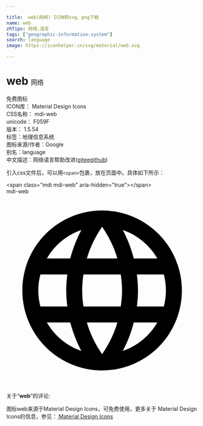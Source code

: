 ```yaml
---

title:  web(网络) ICON转svg、png下载
name: web
zhTips: 网络,语言
tags: ["geographic-information-system"]
search: language
image: https://iconhelper.cn/svg/material/web.svg

---
```


# web  <small style="font-size: 60%;font-weight: 100">网络</small>


<div class="detail-page">
<p>
<span><span class="badge-success badge">免费图标</span> </span>
<br/>
<span>
ICON库：
<span class="badge-secondary badge">Material Design Icons</span> 
</span>
<br/>
<span>
CSS名称：
<span class="badge-secondary badge">mdi-web</span> 
</span>
<br/>
<span>
unicode：
<span class="badge-secondary badge">F059F</span> 
<copy-btn content='F059F' btn-title=""></copy-btn>
<copy-btn :content='String.fromCodePoint(parseInt("F059F", 16))' btn-title="复制U"></copy-btn>
</span>
<br/>
<span>
版本：
<span class="badge-secondary badge">1.5.54</span> 
</span><br/><span>标签：<span class="badge-light badge"><router-link to="/tags/geographic-information-system.html">地理信息系统</router-link></span></span>
<br/>
<span>图标来源/作者：<span class="badge-light badge">Google</span></span> 
<br/>
<span>别名：<span class="badge-light badge">language</span></span><br/><span class="zh-detail">中文描述：<span class="badge-primary badge">网络</span><span class="badge-primary badge">语言</span><span class="help-link"><span>帮助改进</span>(<a href="https://gitee.com/liuwave/icon-helper/edit/master/json/material/web.json" target="_blank" rel="noopener noreferrer">gitee</a><a href="https://github.com/liuwave/icon-helper/edit/master/json/material/web.json" target="_blank" rel="noopener noreferrer">github</a></span>)</span><br/>
</p>
</div>
<div class="alert alert-dark">
  <i class="mdi mdi-web mdi-48px"></i>
  <i class="mdi mdi-web mdi-36px"></i>
  <i class="mdi mdi-web mdi-24px"></i>
  <i class="mdi mdi-web mdi-18px"></i>
</div>
<div>
  <p>引入css文件后，可以用<code>&lt;span&gt;</code>包裹，放在页面中。具体如下所示：    
  </p>
  <div class="alert alert-primary" style="font-size: 14px">
    &lt;span class="mdi mdi-web" aria-hidden="true"&gt;&lt;/span&gt;
    <copy-btn content='<span class="mdi mdi-web" aria-hidden="true"></span>'></copy-btn>
  </div>
  <div class="alert alert-secondary">
    <i class="mdi mdi-web"
    style="font-size: 24px"
    aria-hidden="true"></i> mdi-web
    <copy-btn content="mdi-web" btn-title="复制图标名称"></copy-btn>
  </div>
</div>
<div id="svg" class="svg-wrap">
<svg xmlns="http://www.w3.org/2000/svg" viewBox="0 0 24 24"><path d="M16.36,14C16.44,13.34 16.5,12.68 16.5,12C16.5,11.32 16.44,10.66 16.36,10H19.74C19.9,10.64 20,11.31 20,12C20,12.69 19.9,13.36 19.74,14M14.59,19.56C15.19,18.45 15.65,17.25 15.97,16H18.92C17.96,17.65 16.43,18.93 14.59,19.56M14.34,14H9.66C9.56,13.34 9.5,12.68 9.5,12C9.5,11.32 9.56,10.65 9.66,10H14.34C14.43,10.65 14.5,11.32 14.5,12C14.5,12.68 14.43,13.34 14.34,14M12,19.96C11.17,18.76 10.5,17.43 10.09,16H13.91C13.5,17.43 12.83,18.76 12,19.96M8,8H5.08C6.03,6.34 7.57,5.06 9.4,4.44C8.8,5.55 8.35,6.75 8,8M5.08,16H8C8.35,17.25 8.8,18.45 9.4,19.56C7.57,18.93 6.03,17.65 5.08,16M4.26,14C4.1,13.36 4,12.69 4,12C4,11.31 4.1,10.64 4.26,10H7.64C7.56,10.66 7.5,11.32 7.5,12C7.5,12.68 7.56,13.34 7.64,14M12,4.03C12.83,5.23 13.5,6.57 13.91,8H10.09C10.5,6.57 11.17,5.23 12,4.03M18.92,8H15.97C15.65,6.75 15.19,5.55 14.59,4.44C16.43,5.07 17.96,6.34 18.92,8M12,2C6.47,2 2,6.5 2,12A10,10 0 0,0 12,22A10,10 0 0,0 22,12A10,10 0 0,0 12,2Z" /></svg>
</div>
<detail full-name='mdi-web'></detail>
<div class="icon-detail__container">
<p>关于“<b>web</b>”的评论:</p>
</div>
<Vssue title="关于“web”的评论" />    
<div><p>图标web来源于Material Design Icons，可免费使用，更多关于 Material Design Icons的信息，参见：<a target="_blank" href="https://iconhelper.cn/material.html"> Material Design Icons</a>
</p></div>
